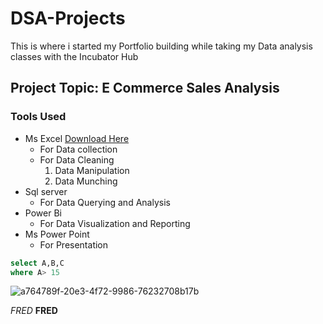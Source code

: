 # DSA-Projects
This is where i started my Portfolio building while taking my Data analysis classes with the Incubator Hub

## Project Topic: E Commerce Sales Analysis


### Tools Used
- Ms Excel [Download Here](https://www.microsoft.com)
  - For Data collection
  - For Data Cleaning
    1. Data Manipulation
    2. Data Munching
- Sql server
  - For Data Querying and Analysis
- Power Bi
  - For Data Visualization and Reporting   
- Ms Power Point 
  - For Presentation

``` sql
select A,B,C
where A> 15

```     
    
![a764789f-20e3-4f72-9986-76232708b17b](https://github.com/user-attachments/assets/92304601-d8bd-44fd-bfd7-d850ceef703f)

*FRED*
**FRED**



